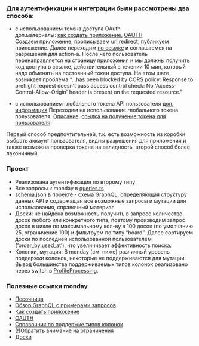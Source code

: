 ### Для аутентификации и интеграции были рассмотрены два способа:

- с использованием токена доступа OAuth  
  доп.материалы:
  [как создать приложение](https://developer.monday.com/apps/docs/manage), [OAUTH](https://developer.monday.com/apps/docs/oauth)  
  Создаем приложение, прописываем url redirect, публикуем приложение. Далее
  переходим [по ссылке](https://auth.monday.com/oauth2/authorize?client_id=0a331d36b08d89ed16766fe74805ae06)
  и соглашаемся на разрешения для action-a.
  После чего пользователь перенаправляется на страницу приложения и мы должны получить код доступа в ссылке,
  действительный в течении 10 мин, который надо обменять на постоянный токен доступа.
  На этом шаге возникает проблема “...has been blocked by CORS policy: Response to preflight request doesn't pass access
  control check: No 'Access-Control-Allow-Origin' header is present on the requested resource.”  

- с использованием глобального токена API пользователя
  [доп. информация](https://developer.monday.com/apps/docs/choosing-auth) Переходим на использование глобального токена пользователя.
[Описание](https://support.monday.com/hc/en-us/articles/360005144659-Does-monday-com-have-an-API-#h_01EZ9M2KTTMA4ZJERGFQDYM4WR), [ссылка на получение токена для пользователя](https://auth.monday.com/admin/integrations/api)

Первый способ предпочтительней, т.к. есть возможность из коробки выбрать аккаунт пользователя, видны разрешения для
приложения и также возможна проверка токена на валидность, второй способ более лаконичный.

### Проект

- Реализована аутентификация по второму типу
- Все запросы к monday в [queries.ts](./src/queries.ts)
- [schema.json](./schema.json) в проекте - схема GraphQL, определяющая структуру данных API и содержащая все возможные запросы и мутации
для использования, справочный материал
- Доски: не найдена возможность получить в запросе количество досок любого или конкретного типа, поэтому
производим запрос досок в цикле по максимальному кол-ву в 100 досок (по умолчанию 25, ограничение 100) и фильтруем по типу “board”.
Далее сортируем доски по последней использованной пользователем (‘order_by:used_at’), что увеличивает эффективность
поиска.  
- Колонки, мутация: В monday (см. ниже) различный уровень поддержки колонок, некоторые не поддерживаются для мутации. Вывод большинства
поддерживаемых типов колонок реализовано через switch в [ProfileProcessing](./src/ProfileProcessing/index.tsx). 

### Полезные ссылки monday

- [Песочница](https://monday.com/developers/v2/try-it-yourself)
- [Обзор GraphQL с примерами запросов](https://developer.monday.com/api-reference/docs/introduction-to-graphql)
- [Как создать приложение](https://developer.monday.com/apps/docs/manage)
- [OAUTH](https://developer.monday.com/apps/docs/oauth)
- [Справочник по поддержке типов колонок](https://developer.monday.com/api-reference/docs/guide-to-changing-column-data)
- [(!)Обратить внимание на ограничения](https://developer.monday.com/api-reference/docs/rate-limits)
- [Доски](https://developer.monday.com/api-reference/docs/boards)


